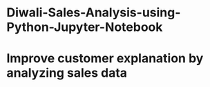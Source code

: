 # Diwali-Sales-Analysis-using-Python-Jupyter-Notebook

# Improve customer explanation by analyzing sales data
